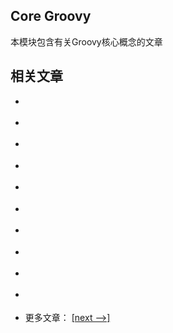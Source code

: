 ## Core Groovy

本模块包含有关Groovy核心概念的文章

## 相关文章

- []()
- []()
- []()
- []()
- []()
- []()
- []()
- []()
- []()
- []()

- 更多文章： [[next -->]](../groovy-2/README.md)